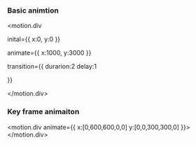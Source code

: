 ### Basic animtion

<motion.div

<!-- inital postion -->

inital={{
    x:0,
    y:0
}}

<!-- final position -->

animate={{
    x:1000,
    y:3000
}}

<!-- transitions -->

transition={{
durarion:2
delay:1

}}

>

</motion.div>

### Key frame animaiton

<motion.div
animate={{
x:[0,600,600,0,0]
y:[0,0,300,300,0]
}}>
</motion.div>
